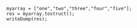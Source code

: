 
```luceescript+trycf
myarray = ["one","two","three","four","five"];
res = myarray.tostruct();
writeDump(res);
```
